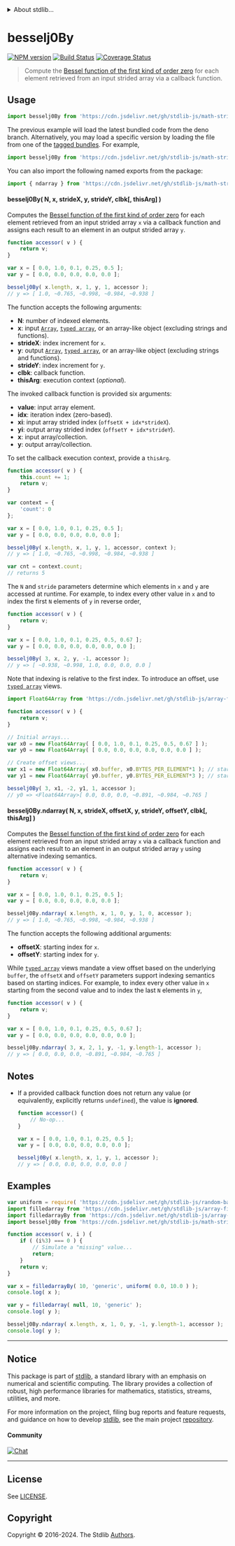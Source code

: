 <!--

@license Apache-2.0

Copyright (c) 2021 The Stdlib Authors.

Licensed under the Apache License, Version 2.0 (the "License");
you may not use this file except in compliance with the License.
You may obtain a copy of the License at

   http://www.apache.org/licenses/LICENSE-2.0

Unless required by applicable law or agreed to in writing, software
distributed under the License is distributed on an "AS IS" BASIS,
WITHOUT WARRANTIES OR CONDITIONS OF ANY KIND, either express or implied.
See the License for the specific language governing permissions and
limitations under the License.

-->

<!-- lint disable maximum-heading-length -->


<details>
  <summary>
    About stdlib...
  </summary>
  <p>We believe in a future in which the web is a preferred environment for numerical computation. To help realize this future, we've built stdlib. stdlib is a standard library, with an emphasis on numerical and scientific computation, written in JavaScript (and C) for execution in browsers and in Node.js.</p>
  <p>The library is fully decomposable, being architected in such a way that you can swap out and mix and match APIs and functionality to cater to your exact preferences and use cases.</p>
  <p>When you use stdlib, you can be absolutely certain that you are using the most thorough, rigorous, well-written, studied, documented, tested, measured, and high-quality code out there.</p>
  <p>To join us in bringing numerical computing to the web, get started by checking us out on <a href="https://github.com/stdlib-js/stdlib">GitHub</a>, and please consider <a href="https://opencollective.com/stdlib">financially supporting stdlib</a>. We greatly appreciate your continued support!</p>
</details>

# besselj0By

[![NPM version][npm-image]][npm-url] [![Build Status][test-image]][test-url] [![Coverage Status][coverage-image]][coverage-url] <!-- [![dependencies][dependencies-image]][dependencies-url] -->

> Compute the [Bessel function of the first kind of order zero][@stdlib/math/base/special/besselj0] for each element retrieved from an input strided array via a callback function.

<section class="intro">

</section>

<!-- /.intro -->



<section class="usage">

## Usage

```javascript
import besselj0By from 'https://cdn.jsdelivr.net/gh/stdlib-js/math-strided-special-besselj0-by@deno/mod.js';
```
The previous example will load the latest bundled code from the deno branch. Alternatively, you may load a specific version by loading the file from one of the [tagged bundles](https://github.com/stdlib-js/math-strided-special-besselj0-by/tags). For example,

```javascript
import besselj0By from 'https://cdn.jsdelivr.net/gh/stdlib-js/math-strided-special-besselj0-by@v0.2.0-deno/mod.js';
```

You can also import the following named exports from the package:

```javascript
import { ndarray } from 'https://cdn.jsdelivr.net/gh/stdlib-js/math-strided-special-besselj0-by@deno/mod.js';
```

#### besselj0By( N, x, strideX, y, strideY, clbk\[, thisArg] )

Computes the [Bessel function of the first kind of order zero][@stdlib/math/base/special/besselj0] for each element retrieved from an input strided array `x` via a callback function and assigns each result to an element in an output strided array `y`.

```javascript
function accessor( v ) {
    return v;
}

var x = [ 0.0, 1.0, 0.1, 0.25, 0.5 ];
var y = [ 0.0, 0.0, 0.0, 0.0, 0.0 ];

besselj0By( x.length, x, 1, y, 1, accessor );
// y => [ 1.0, ~0.765, ~0.998, ~0.984, ~0.938 ]
```

The function accepts the following arguments:

-   **N**: number of indexed elements.
-   **x**: input [`Array`][mdn-array], [`typed array`][mdn-typed-array], or an array-like object (excluding strings and functions).
-   **strideX**: index increment for `x`.
-   **y**: output [`Array`][mdn-array], [`typed array`][mdn-typed-array], or an array-like object (excluding strings and functions).
-   **strideY**: index increment for `y`.
-   **clbk**: callback function.
-   **thisArg**: execution context (_optional_).

The invoked callback function is provided six arguments:

-   **value**: input array element.
-   **idx**: iteration index (zero-based).
-   **xi**: input array strided index (`offsetX + idx*strideX`).
-   **yi**: output array strided index (`offsetY + idx*strideY`).
-   **x**: input array/collection.
-   **y**: output array/collection.

To set the callback execution context, provide a `thisArg`.

```javascript
function accessor( v ) {
    this.count += 1;
    return v;
}

var context = {
    'count': 0
};

var x = [ 0.0, 1.0, 0.1, 0.25, 0.5 ];
var y = [ 0.0, 0.0, 0.0, 0.0, 0.0 ];

besselj0By( x.length, x, 1, y, 1, accessor, context );
// y => [ 1.0, ~0.765, ~0.998, ~0.984, ~0.938 ]

var cnt = context.count;
// returns 5
```

The `N` and `stride` parameters determine which elements in `x` and `y` are accessed at runtime. For example, to index every other value in `x` and to index the first `N` elements of `y` in reverse order,

```javascript
function accessor( v ) {
    return v;
}

var x = [ 0.0, 1.0, 0.1, 0.25, 0.5, 0.67 ];
var y = [ 0.0, 0.0, 0.0, 0.0, 0.0, 0.0 ];

besselj0By( 3, x, 2, y, -1, accessor );
// y => [ ~0.938, ~0.998, 1.0, 0.0, 0.0, 0.0 ]
```

Note that indexing is relative to the first index. To introduce an offset, use [`typed array`][mdn-typed-array] views.

```javascript
import Float64Array from 'https://cdn.jsdelivr.net/gh/stdlib-js/array-float64@deno/mod.js';

function accessor( v ) {
    return v;
}

// Initial arrays...
var x0 = new Float64Array( [ 0.0, 1.0, 0.1, 0.25, 0.5, 0.67 ] );
var y0 = new Float64Array( [ 0.0, 0.0, 0.0, 0.0, 0.0, 0.0 ] );

// Create offset views...
var x1 = new Float64Array( x0.buffer, x0.BYTES_PER_ELEMENT*1 ); // start at 2nd element
var y1 = new Float64Array( y0.buffer, y0.BYTES_PER_ELEMENT*3 ); // start at 4th element

besselj0By( 3, x1, -2, y1, 1, accessor );
// y0 => <Float64Array>[ 0.0, 0.0, 0.0, ~0.891, ~0.984, ~0.765 ]
```

#### besselj0By.ndarray( N, x, strideX, offsetX, y, strideY, offsetY, clbk\[, thisArg] )

Computes the [Bessel function of the first kind of order zero][@stdlib/math/base/special/besselj0] for each element retrieved from an input strided array `x` via a callback function and assigns each result to an element in an output strided array `y` using alternative indexing semantics.

```javascript
function accessor( v ) {
    return v;
}

var x = [ 0.0, 1.0, 0.1, 0.25, 0.5 ];
var y = [ 0.0, 0.0, 0.0, 0.0, 0.0 ];

besselj0By.ndarray( x.length, x, 1, 0, y, 1, 0, accessor );
// y => [ 1.0, ~0.765, ~0.998, ~0.984, ~0.938 ]
```

The function accepts the following additional arguments:

-   **offsetX**: starting index for `x`.
-   **offsetY**: starting index for `y`.

While [`typed array`][mdn-typed-array] views mandate a view offset based on the underlying `buffer`, the `offsetX` and `offsetY` parameters support indexing semantics based on starting indices. For example, to index every other value in `x` starting from the second value and to index the last `N` elements in `y`,

```javascript
function accessor( v ) {
    return v;
}

var x = [ 0.0, 1.0, 0.1, 0.25, 0.5, 0.67 ];
var y = [ 0.0, 0.0, 0.0, 0.0, 0.0, 0.0 ];

besselj0By.ndarray( 3, x, 2, 1, y, -1, y.length-1, accessor );
// y => [ 0.0, 0.0, 0.0, ~0.891, ~0.984, ~0.765 ]
```

</section>

<!-- /.usage -->

<section class="notes">

## Notes

-   If a provided callback function does not return any value (or equivalently, explicitly returns `undefined`), the value is **ignored**.

    ```javascript
    function accessor() {
        // No-op...
    }

    var x = [ 0.0, 1.0, 0.1, 0.25, 0.5 ];
    var y = [ 0.0, 0.0, 0.0, 0.0, 0.0 ];

    besselj0By( x.length, x, 1, y, 1, accessor );
    // y => [ 0.0, 0.0, 0.0, 0.0, 0.0 ]
    ```

</section>

<!-- /.notes -->

<section class="examples">

## Examples

<!-- eslint no-undef: "error" -->

```javascript
var uniform = require( 'https://cdn.jsdelivr.net/gh/stdlib-js/random-base-uniform' ).factory;
import filledarray from 'https://cdn.jsdelivr.net/gh/stdlib-js/array-filled@deno/mod.js';
import filledarrayBy from 'https://cdn.jsdelivr.net/gh/stdlib-js/array-filled-by@deno/mod.js';
import besselj0By from 'https://cdn.jsdelivr.net/gh/stdlib-js/math-strided-special-besselj0-by@deno/mod.js';

function accessor( v, i ) {
    if ( (i%3) === 0 ) {
        // Simulate a "missing" value...
        return;
    }
    return v;
}

var x = filledarrayBy( 10, 'generic', uniform( 0.0, 10.0 ) );
console.log( x );

var y = filledarray( null, 10, 'generic' );
console.log( y );

besselj0By.ndarray( x.length, x, 1, 0, y, -1, y.length-1, accessor );
console.log( y );
```

</section>

<!-- /.examples -->

<!-- Section for related `stdlib` packages. Do not manually edit this section, as it is automatically populated. -->

<section class="related">

</section>

<!-- /.related -->

<!-- Section for all links. Make sure to keep an empty line after the `section` element and another before the `/section` close. -->


<section class="main-repo" >

* * *

## Notice

This package is part of [stdlib][stdlib], a standard library with an emphasis on numerical and scientific computing. The library provides a collection of robust, high performance libraries for mathematics, statistics, streams, utilities, and more.

For more information on the project, filing bug reports and feature requests, and guidance on how to develop [stdlib][stdlib], see the main project [repository][stdlib].

#### Community

[![Chat][chat-image]][chat-url]

---

## License

See [LICENSE][stdlib-license].


## Copyright

Copyright &copy; 2016-2024. The Stdlib [Authors][stdlib-authors].

</section>

<!-- /.stdlib -->

<!-- Section for all links. Make sure to keep an empty line after the `section` element and another before the `/section` close. -->

<section class="links">

[npm-image]: http://img.shields.io/npm/v/@stdlib/math-strided-special-besselj0-by.svg
[npm-url]: https://npmjs.org/package/@stdlib/math-strided-special-besselj0-by

[test-image]: https://github.com/stdlib-js/math-strided-special-besselj0-by/actions/workflows/test.yml/badge.svg?branch=v0.2.0
[test-url]: https://github.com/stdlib-js/math-strided-special-besselj0-by/actions/workflows/test.yml?query=branch:v0.2.0

[coverage-image]: https://img.shields.io/codecov/c/github/stdlib-js/math-strided-special-besselj0-by/main.svg
[coverage-url]: https://codecov.io/github/stdlib-js/math-strided-special-besselj0-by?branch=main

<!--

[dependencies-image]: https://img.shields.io/david/stdlib-js/math-strided-special-besselj0-by.svg
[dependencies-url]: https://david-dm.org/stdlib-js/math-strided-special-besselj0-by/main

-->

[chat-image]: https://img.shields.io/gitter/room/stdlib-js/stdlib.svg
[chat-url]: https://app.gitter.im/#/room/#stdlib-js_stdlib:gitter.im

[stdlib]: https://github.com/stdlib-js/stdlib

[stdlib-authors]: https://github.com/stdlib-js/stdlib/graphs/contributors

[umd]: https://github.com/umdjs/umd
[es-module]: https://developer.mozilla.org/en-US/docs/Web/JavaScript/Guide/Modules

[deno-url]: https://github.com/stdlib-js/math-strided-special-besselj0-by/tree/deno
[deno-readme]: https://github.com/stdlib-js/math-strided-special-besselj0-by/blob/deno/README.md
[umd-url]: https://github.com/stdlib-js/math-strided-special-besselj0-by/tree/umd
[umd-readme]: https://github.com/stdlib-js/math-strided-special-besselj0-by/blob/umd/README.md
[esm-url]: https://github.com/stdlib-js/math-strided-special-besselj0-by/tree/esm
[esm-readme]: https://github.com/stdlib-js/math-strided-special-besselj0-by/blob/esm/README.md
[branches-url]: https://github.com/stdlib-js/math-strided-special-besselj0-by/blob/main/branches.md

[stdlib-license]: https://raw.githubusercontent.com/stdlib-js/math-strided-special-besselj0-by/main/LICENSE

[mdn-array]: https://developer.mozilla.org/en-US/docs/Web/JavaScript/Reference/Global_Objects/Array

[mdn-typed-array]: https://developer.mozilla.org/en-US/docs/Web/JavaScript/Reference/Global_Objects/TypedArray

[@stdlib/math/base/special/besselj0]: https://github.com/stdlib-js/math-base-special-besselj0/tree/deno

</section>

<!-- /.links -->
